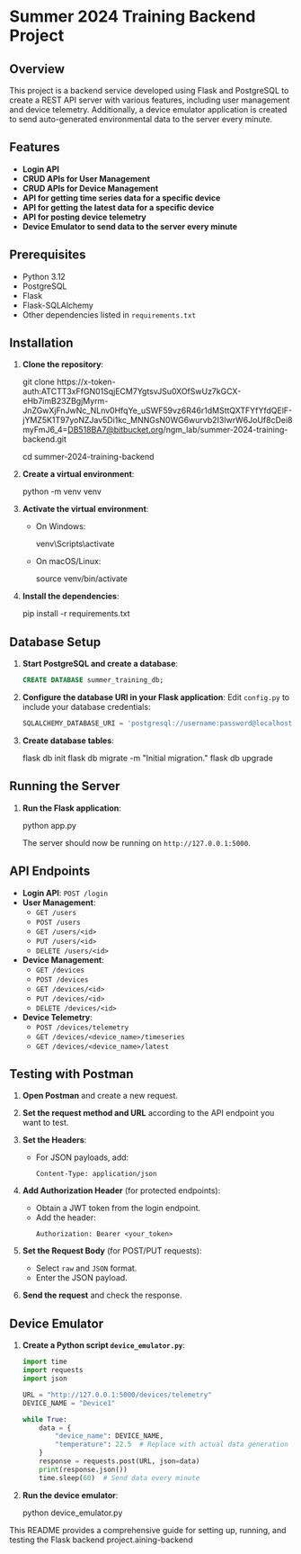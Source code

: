 # Summer 2024 Training Backend Project

## Overview

This project is a backend service developed using Flask and PostgreSQL to create a REST API server with various features, including user management and device telemetry. Additionally, a device emulator application is created to send auto-generated environmental data to the server every minute.

## Features

- **Login API**
- **CRUD APIs for User Management**
- **CRUD APIs for Device Management**
- **API for getting time series data for a specific device**
- **API for getting the latest data for a specific device**
- **API for posting device telemetry**
- **Device Emulator to send data to the server every minute**

## Prerequisites

- Python 3.12
- PostgreSQL
- Flask
- Flask-SQLAlchemy
- Other dependencies listed in `requirements.txt`

## Installation

1. **Clone the repository**:
 
   git clone https://x-token-auth:ATCTT3xFfGN01SqjECM7YgtsvJSu0XOfSwUz7kGCX-eHb7imB23ZBgjMyrm-JnZGwXjFnJwNc_NLnv0HfqYe_uSWF59vz6R46r1dMSttQXTFYfYfdQElF-jYMZ5K1T97yoNZJav5Di1kc_MNNGsN0WG6wurvb2I3IwrW6JoUf8cDei8myFmJ6_4=DB518BA7@bitbucket.org/ngm_lab/summer-2024-training-backend.git

   cd summer-2024-training-backend


2. **Create a virtual environment**:
   
   python -m venv venv
  

3. **Activate the virtual environment**:
   - On Windows:
     
     venv\Scripts\activate
    
   - On macOS/Linux:
    
     source venv/bin/activate
    

4. **Install the dependencies**:
  
   pip install -r requirements.txt
   

## Database Setup

1. **Start PostgreSQL and create a database**:
   ```sql
   CREATE DATABASE summer_training_db;
   ```

2. **Configure the database URI in your Flask application**:
   Edit `config.py` to include your database credentials:
   ```python
   SQLALCHEMY_DATABASE_URI = 'postgresql://username:password@localhost/summer_training_db'
   ```

3. **Create database tables**:

   flask db init
   flask db migrate -m "Initial migration."
   flask db upgrade
 

## Running the Server

1. **Run the Flask application**:
  
   python app.py

   The server should now be running on `http://127.0.0.1:5000`.

## API Endpoints

- **Login API**: `POST /login`
- **User Management**:
  - `GET /users`
  - `POST /users`
  - `GET /users/<id>`
  - `PUT /users/<id>`
  - `DELETE /users/<id>`
- **Device Management**:
  - `GET /devices`
  - `POST /devices`
  - `GET /devices/<id>`
  - `PUT /devices/<id>`
  - `DELETE /devices/<id>`
- **Device Telemetry**:
  - `POST /devices/telemetry`
  - `GET /devices/<device_name>/timeseries`
  - `GET /devices/<device_name>/latest`

## Testing with Postman

1. **Open Postman** and create a new request.

2. **Set the request method and URL** according to the API endpoint you want to test.

3. **Set the Headers**:
   - For JSON payloads, add:
     ```http
     Content-Type: application/json
     ```

4. **Add Authorization Header** (for protected endpoints):
   - Obtain a JWT token from the login endpoint.
   - Add the header:
     ```http
     Authorization: Bearer <your_token>
     ```

5. **Set the Request Body** (for POST/PUT requests):
   - Select `raw` and `JSON` format.
   - Enter the JSON payload.

6. **Send the request** and check the response.

## Device Emulator

1. **Create a Python script `device_emulator.py`**:
   ```python
   import time
   import requests
   import json

   URL = "http://127.0.0.1:5000/devices/telemetry"
   DEVICE_NAME = "Device1"

   while True:
       data = {
           "device_name": DEVICE_NAME,
           "temperature": 22.5  # Replace with actual data generation logic
       }
       response = requests.post(URL, json=data)
       print(response.json())
       time.sleep(60)  # Send data every minute
   ```

2. **Run the device emulator**:
   
   python device_emulator.py
  

This README provides a comprehensive guide for setting up, running, and testing the Flask backend project.aining-backend
 
